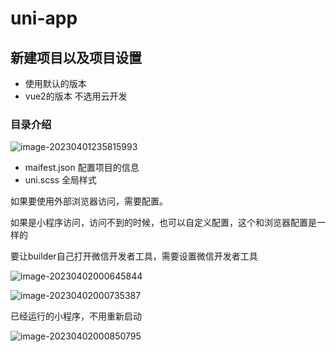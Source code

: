 # uni-app

## 新建项目以及项目设置

- 使用默认的版本
-  vue2的版本 不选用云开发

### 目录介绍

![image-20230401235815993](1·)

- maifest.json 配置项目的信息
- uni.scss 全局样式

如果要使用外部浏览器访问，需要配置。

如果是小程序访问，访问不到的时候，也可以自定义配置，这个和浏览器配置是一样的



要让builder自己打开微信开发者工具，需要设置微信开发者工具

![image-20230402000645844](C:\Users\zhuqi\AppData\Roaming\Typora\typora-user-images\image-20230402000645844.png)

![image-20230402000735387](C:\Users\zhuqi\AppData\Roaming\Typora\typora-user-images\image-20230402000735387.png)

已经运行的小程序，不用重新启动

![image-20230402000850795](C:\Users\zhuqi\AppData\Roaming\Typora\typora-user-images\image-20230402000850795.png)